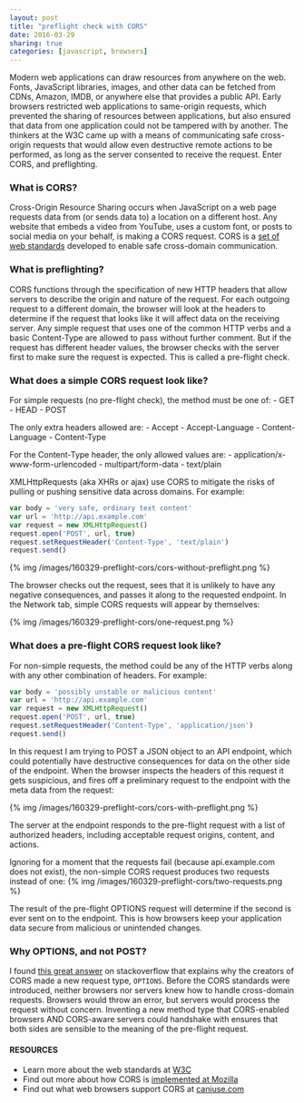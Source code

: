 ```yaml
---
layout: post
title: "preflight check with CORS"
date: 2016-03-29
sharing: true
categories: [javascript, browsers]
---
```


Modern web applications can draw resources from anywhere on the web. Fonts, JavaScript libraries, images, and other data can be fetched from CDNs, Amazon, IMDB, or anywhere else that provides a public API. Early browsers restricted web applications to same-origin requests, which prevented the sharing of resources between applications, but also ensured that data from one application could not be tampered with by another. The thinkers at the W3C came up with a means of communicating safe cross-origin requests that would allow even destructive remote actions to be performed, as long as the server consented to receive the request. Enter CORS, and preflighting.

<!--more-->

### What is CORS?

Cross-Origin Resource Sharing occurs when JavaScript on a web page requests data from (or sends data to) a location on a different host. Any website that embeds a video from YouTube, uses a custom font, or posts to social media on your behalf, is making a CORS request. CORS is a [set of web standards](https://www.w3.org/TR/cors/) developed to enable safe cross-domain communication.

### What is preflighting?

CORS functions through the specification of new HTTP headers that allow servers to describe the origin and nature of the request. For each outgoing request to a different domain, the browser will look at the headers to determine if the request that looks like it will affect data on the receiving server. Any simple request that uses one of the common HTTP verbs and a basic Content-Type are allowed to pass without further comment. But if the request has different header values, the browser checks with the server first to make sure the request is expected. This is called a pre-flight check.

### What does a simple CORS request look like?

For simple requests (no pre-flight check), the method must be one of:
    - GET
    - HEAD
    - POST

The only extra headers allowed are:
    - Accept
    - Accept-Language
    - Content-Language
    - Content-Type

For the Content-Type header, the only allowed values are:
    - application/x-www-form-urlencoded
    - multipart/form-data
    - text/plain

XMLHttpRequests (aka XHRs or ajax) use CORS to mitigate the risks of pulling or pushing sensitive data across domains. For example:

```javascript
var body = 'very safe, ordinary text content'
var url = 'http://api.example.com'
var request = new XMLHttpRequest()
request.open('POST', url, true)
request.setRequestHeader('Content-Type', 'text/plain')
request.send()
```

{% img /images/160329-preflight-cors/cors-without-preflight.png %}

The browser checks out the request, sees that it is unlikely to have any negative consequences, and passes it along to the requested endpoint. In the Network tab, simple CORS requests will appear by themselves:

{% img /images/160329-preflight-cors/one-request.png %}

### What does a pre-flight CORS request look like?

For non-simple requests, the method could be any of the HTTP verbs along with any other combination of headers. For example:

```javascript
var body = 'possibly unstable or malicious content'
var url = 'http://api.example.com'
var request = new XMLHttpRequest()
request.open('POST', url, true)
request.setRequestHeader('Content-Type', 'application/json')
request.send()
```

In this request I am trying to POST a JSON object to an API endpoint, which could potentially have destructive consequences for data on the other side of the endpoint. When the browser inspects the headers of this request it gets suspicious, and fires off a preliminary request to the endpoint with the meta data from the request:

{% img /images/160329-preflight-cors/cors-with-preflight.png %}

The server at the endpoint responds to the pre-flight request with a list of authorized headers, including acceptable request origins, content, and actions.

Ignoring for a moment that the requests fail (because api.example.com does not exist), the non-simple CORS request produces two requests instead of one:
{% img /images/160329-preflight-cors/two-requests.png %}

The result of the pre-flight OPTIONS request will determine if the second is ever sent on to the endpoint. This is how browsers keep your application data secure from malicious or unintended changes.

### Why OPTIONS, and not POST?
I found [this great answer](http://stackoverflow.com/a/16945321) on stackoverflow that explains why the creators of CORS made a new request type, `OPTIONS`. Before the CORS standards were introduced, neither browsers nor servers knew how to handle cross-domain requests. Browsers would throw an error, but servers would process the request without concern. Inventing a new method type that CORS-enabled browsers AND CORS-aware servers could handshake with ensures that both sides are sensible to the meaning of the pre-flight request.

#### RESOURCES

* Learn more about the web standards at [W3C](https://www.w3.org/TR/cors/)
* Find out more about how CORS is [implemented at Mozilla](https://developer.mozilla.org/en-US/docs/Web/HTTP/Access_control_CORS#Simple_requests:)
* Find out what web browsers support CORS at [caniuse.com](http://caniuse.com/#search=CORS)
